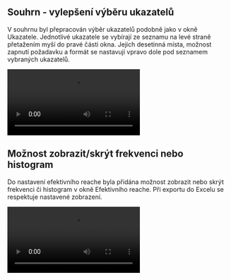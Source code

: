 ﻿---
categories: [fenix]
layout: fenix
---
## Souhrn - vylepšení výběru ukazatelů
V souhrnu byl přepracován výběr ukazatelů podobně jako v okně Ukazatele. Jednotlivé ukazatele se vybírají ze seznamu na levé straně přetažením myší do pravé části okna. Jejich desetinná místa, možnost zapnutí požadavku a formát se nastavují vpravo dole pod seznamem vybraných ukazatelů.

<video src="{{site.url}}/data/souhrnnewukazatele.mp4" type="video/mp4" controls>souhrnnewukazatele</video>


## Možnost zobrazit/skrýt frekvenci nebo histogram
Do nastavení efektivního reache byla přidána možnost zobrazit nebo skrýt frekvenci či histogram v okně Efektivního reache. Při exportu do Excelu se respektuje nastavené zobrazení.

<video src="{{site.url}}/data/skrytfrekvencihistogram.mp4" type="video/mp4" controls>skrytfrekvencihistogram</video>